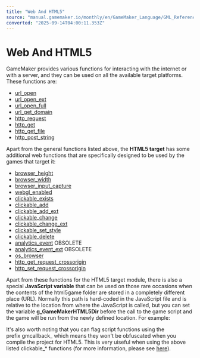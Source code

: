 ```yaml
---
title: "Web And HTML5"
source: "manual.gamemaker.io/monthly/en/GameMaker_Language/GML_Reference/Web_And_HTML5/Web_And_HTML5.htm"
converted: "2025-09-14T04:00:11.353Z"
---
```


# Web And HTML5

GameMaker provides various functions for interacting with the internet or with a server, and they can be used on all the available target platforms. These functions are:

-   [url\_open](url_open.md)
-   [url\_open\_ext](url_open_ext.md)
-   [url\_open\_full](url_open_full.md)
-   [url\_get\_domain](url_get_domain.md)
-   [http\_request](../Asynchronous_Functions/HTTP/http_request.md)
-   [http\_get](../Asynchronous_Functions/HTTP/http_get.md)
-   [http\_get\_file](../Asynchronous_Functions/HTTP/http_get_file.md)
-   [http\_post\_string](../Asynchronous_Functions/HTTP/http_post_string.md)

Apart from the general functions listed above, the **HTML5 target** has some additional web functions that are specifically designed to be used by the games that target it:

-   [browser\_height](browser_height.md)
-   [browser\_width](browser_width.md)
-   [browser\_input\_capture](browser_input_capture.md)
-   [webgl\_enabled](webgl_enabled.md)
-   [clickable\_exists](clickable_exists.md)
-   [clickable\_add](clickable_add.md)
-   [clickable\_add\_ext](clickable_add_ext.md)
-   [clickable\_change](clickable_change.md)
-   [clickable\_change\_ext](clickable_change_ext.md)
-   [clickable\_set\_style](clickable_set_style.md)
-   [clickable\_delete](clickable_delete.md)
-   [analytics\_event](analytics_event.md) OBSOLETE
-   [analytics\_event\_ext](analytics_event_ext.md) OBSOLETE
-   [os\_browser](../OS_And_Compiler/os_browser.md)
-   [http\_get\_request\_crossorigin](../Asynchronous_Functions/HTTP/http_get_request_crossorigin.md)
-   [http\_set\_request\_crossorigin](../Asynchronous_Functions/HTTP/http_set_request_crossorigin.md)

Apart from these functions for the HTML5 target module, there is also a special **JavaScript variable** that can be used on those rare occasions when the contents of the html5game folder are stored in a completely different place (URL). Normally this path is hard-coded in the JavaScript file and is relative to the location from where the JavaScript is called, but you can set the variable **g\_GameMakerHTML5Dir** before the call to the game script and the game will be run from the newly defined location. For example:

<script>var g\_GameMakerHTML5Dir = "http://mygamealternatedirectory.com/";</script>

It's also worth noting that you can flag script functions using the prefix gmcallback\_ which means they won't be obfuscated when you compile the project for HTML5. This is very uiseful when using the above listed clickable\_\* functions (for more information, please see [here](../../GML_Overview/Script_Functions.md)).